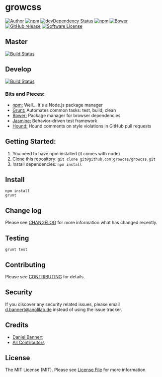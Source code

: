 # growcss

[![Author](http://img.shields.io/badge/author-@anolilab-blue.svg?style=flat-square)](https://twitter.com/anolilab)
[![npm](https://img.shields.io/npm/v/growcss.svg?style=flat-square)](https://www.npmjs.com/package/growcss)
[![devDependency Status](https://david-dm.org/growcss/growcss/dev-status.svg?style=flat-square)](https://david-dm.org/growcss/growcss#info=devDependencies)
[![npm](https://img.shields.io/npm/v/growcss.svg?style=flat-square)](https://www.npmjs.com/package/growcss)
[![Bower](https://img.shields.io/bower/v/growcss.svg?style=flat-square)](https://github.com/growcss/growcss)
[![GitHub release](https://img.shields.io/github/release/qubyte/rubidium.svg?style=flat-square)](https://github.com/growcss/growcss/releases)
[![Software License](https://img.shields.io/badge/license-MIT-brightgreen.svg?style=flat-square)](LICENSE)

## Master
[![Build Status](https://img.shields.io/travis/growcss/growcss.svg?branch=develop&style=flat-square)](https://travis-ci.org/growcss/growcss)

## Develop
[![Build Status](https://img.shields.io/travis/growcss/growcss.svg?branch=develop&style=flat-square)](https://travis-ci.org/growcss/growcss)

### Bits and Pieces:
* [npm:](https://npmjs.org/) Well... it's a Node.js package manager
* [Grunt:](http://gruntjs.com/) Automates common tasks: test, build, clean
* [Bower:](http://bower.io/) Package manager for browser dependencies
* [Jasmine:](http://pivotal.github.io/jasmine/) Behavior-driven test framework
* [Hound:](https://houndci.com/) Hound comments on style violations in GitHub pull requests

## Getting Started:

1. You need to have npm installed (it comes with node)
2. Clone this repository: `git clone git@github.com:growcss/growcss.git`
3. Install dependencies: `npm install`

## Install

~~~
npm install
grunt
~~~

## Change log

Please see [CHANGELOG](CHANGELOG.md) for more information what has changed recently.

## Testing

~~~
grunt test
~~~

## Contributing

Please see [CONTRIBUTING](CONTRIBUTING.md) for details.

## Security

If you discover any security related issues, please email d.bannert@anolilab.de instead of using the issue tracker.

## Credits

- [Daniel Bannert](https://github.com/prisis)
- [All Contributors](../../contributors)

## License

The MIT License (MIT). Please see [License File](LICENSE.md) for more information.
